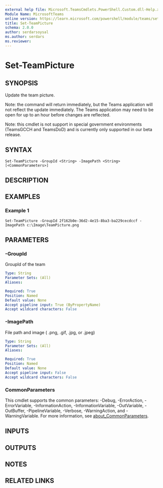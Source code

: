 ```yaml
---
external help file: Microsoft.TeamsCmdlets.PowerShell.Custom.dll-Help.xml
Module Name: MicrosoftTeams
online version: https://learn.microsoft.com/powershell/module/teams/set-teampicture
title: Set-TeamPicture
schema: 2.0.0
author: serdarsoysal
ms.author: serdars
ms.reviewer:
---
```


# Set-TeamPicture

## SYNOPSIS

Update the team picture.

Note: the command will return immediately, but the Teams application will not reflect the update immediately.
The Teams application may need to be open for up to an hour before changes are reflected.

Note: this cmdlet is not support in special government environments (TeamsGCCH and TeamsDoD) and is currently only supported in our beta release.

## SYNTAX

```
Set-TeamPicture -GroupId <String> -ImagePath <String> [<CommonParameters>]
```

## DESCRIPTION

## EXAMPLES

### Example 1
```
Set-TeamPicture -GroupId 2f162b0e-36d2-4e15-8ba3-ba229cecdccf -ImagePath c:\Image\TeamPicture.png
```

## PARAMETERS

### -GroupId
GroupId of the team

```yaml
Type: String
Parameter Sets: (All)
Aliases:

Required: True
Position: Named
Default value: None
Accept pipeline input: True (ByPropertyName)
Accept wildcard characters: False
```

### -ImagePath
File path and image ( .png, .gif, .jpg, or .jpeg)

```yaml
Type: String
Parameter Sets: (All)
Aliases:

Required: True
Position: Named
Default value: None
Accept pipeline input: False
Accept wildcard characters: False
```

### CommonParameters
This cmdlet supports the common parameters: -Debug, -ErrorAction, -ErrorVariable, -InformationAction, -InformationVariable, -OutVariable, -OutBuffer, -PipelineVariable, -Verbose, -WarningAction, and -WarningVariable. For more information, see [about_CommonParameters](https://go.microsoft.com/fwlink/?LinkID=113216).

## INPUTS

## OUTPUTS

## NOTES

## RELATED LINKS
